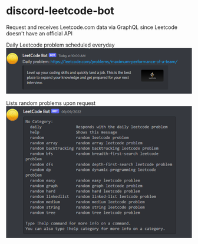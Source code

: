 # discord-leetcode-bot
Request and receives Leetcode.com data via GraphQL since Leetcode doesn't have an official API

Daily Leetcode problem scheduled everyday
![](https://github.com/xyzcv979/discord-leetcode-bot/blob/main/daily_problem.png)

Lists random problems upon request
![](https://github.com/xyzcv979/discord-leetcode-bot/blob/main/leetcode_bot.png)

